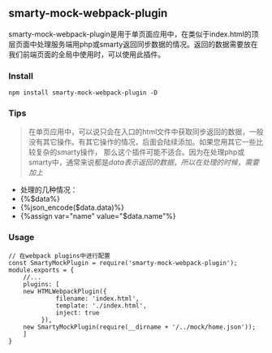 ## smarty-mock-webpack-plugin

 smarty-mock-webpack-plugin是用于单页面应用中，在类似于index.html的顶层页面中处理服务端用php或smarty返回同步数据的情况。返回的数据需要放在我们前端页面的全局中使用时，可以使用此插件。

### Install

```
npm install smarty-mock-webpack-plugin -D
```

### Tips

> 在单页应用中，可以说只会在入口的html文件中获取同步返回的数据，一般没有其它操作。有其它操作的情况，后面会陆续添加。如果您用其它一些比较复杂的smarty操作，
> 那么这个插件可能不适合。因为在处理php或smarty中，通常来说都是$data表示返回的数据，所以在处理的时候，需要加上$


* 处理的几种情况：
* {%$data%}
* {%json_encode($data.data)%}
* {%assign var="name" value="$data.name"%}

### Usage

```
// 在webpack plugins中进行配置
const SmartyMockPlugin = require('smarty-mock-webpack-plugin');
module.exports = {
    //...
    plugins: [
	new HTMLWebpackPlugin({
             filename: 'index.html',
             template: './index.html',
             inject: true
         }),
	new SmartyMockPlugin(require(__dirname + '/../mock/home.json'));
    ]
}
```
